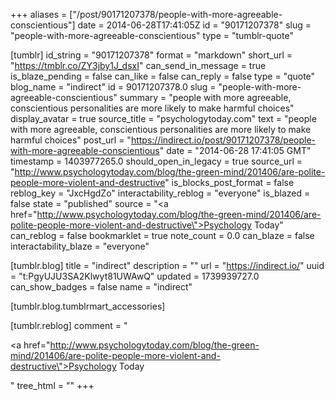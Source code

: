 +++
aliases = ["/post/90171207378/people-with-more-agreeable-conscientious"]
date = 2014-06-28T17:41:05Z
id = "90171207378"
slug = "people-with-more-agreeable-conscientious"
type = "tumblr-quote"

[tumblr]
id_string = "90171207378"
format = "markdown"
short_url = "https://tmblr.co/ZY3jby1J_dsxI"
can_send_in_message = true
is_blaze_pending = false
can_like = false
can_reply = false
type = "quote"
blog_name = "indirect"
id = 90171207378.0
slug = "people-with-more-agreeable-conscientious"
summary = "people with more agreeable, conscientious personalities are more likely to make harmful choices"
display_avatar = true
source_title = "psychologytoday.com"
text = "people with more agreeable, conscientious personalities are more likely to make harmful choices"
post_url = "https://indirect.io/post/90171207378/people-with-more-agreeable-conscientious"
date = "2014-06-28 17:41:05 GMT"
timestamp = 1403977265.0
should_open_in_legacy = true
source_url = "http://www.psychologytoday.com/blog/the-green-mind/201406/are-polite-people-more-violent-and-destructive"
is_blocks_post_format = false
reblog_key = "JxcHgdZo"
interactability_reblog = "everyone"
is_blazed = false
state = "published"
source = "<a href=\"http://www.psychologytoday.com/blog/the-green-mind/201406/are-polite-people-more-violent-and-destructive\">Psychology Today</a>"
can_reblog = false
bookmarklet = true
note_count = 0.0
can_blaze = false
interactability_blaze = "everyone"

[tumblr.blog]
title = "indirect"
description = ""
url = "https://indirect.io/"
uuid = "t:PgyUJU3SA2Klwyt81UWAwQ"
updated = 1739939727.0
can_show_badges = false
name = "indirect"

[tumblr.blog.tumblrmart_accessories]

[tumblr.reblog]
comment = "<p><a href=\"http://www.psychologytoday.com/blog/the-green-mind/201406/are-polite-people-more-violent-and-destructive\">Psychology Today</a></p>"
tree_html = ""
+++
